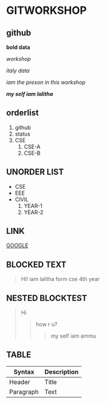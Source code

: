 # GITWORKSHOP
## github

**bold data**

_workshop_

*italy data*

*iam the preson in this workshop*

_**my self iam lalitha**_

## orderlist
1. github
2. status
3. CSE
    1. CSE-A
    2. CSE-B
## UNORDER LIST
* CSE
* EEE
* CIVIL
    1. YEAR-1
    2. YEAR-2
## LINK
[GOOGLE](https://www.google.com)
## BLOCKED TEXT
> HI! iam lalitha form cse 4th year 
## NESTED BLOCKTEST
> Hi
>> how r u?
>>> my self iam ammu
## TABLE
| Syntax | Description |
| ----------- | ----------- |
| Header | Title |
| Paragraph | Text |
